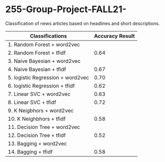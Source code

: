 # 255-Group-Project-FALL21-
Classification of news articles based on headlines and short descriptions.

|Classifications|Accuracy Result|
|---|---|
|1. Random Forest + word2vec                 | |
|2. Random Forest + tfidf                    | 0.64|
|3. Naive Bayesian + word2vec                | |
|4. Naive Bayesian + tfidf                   | 0.67|
|5. logistic Regression + word2vec           | 0.70|
|6. logistic Regression + tfidf              | 0.62|
|7. Linear SVC + word2vec                    | 0.63|
|8. Linear SVC + tfidf                       | 0.72|
|9. K Neigbhors + word2vec                   | |
|10. K Neighbhors + tfidf                    | 0.58|
|11. Decision Tree + word2vec                | |
|12. Decision Tree + tfidf                   | 0.52|
|13. Bagging + word2vec                      | |
|14. Bagging + tfidf                         | 0.58|


